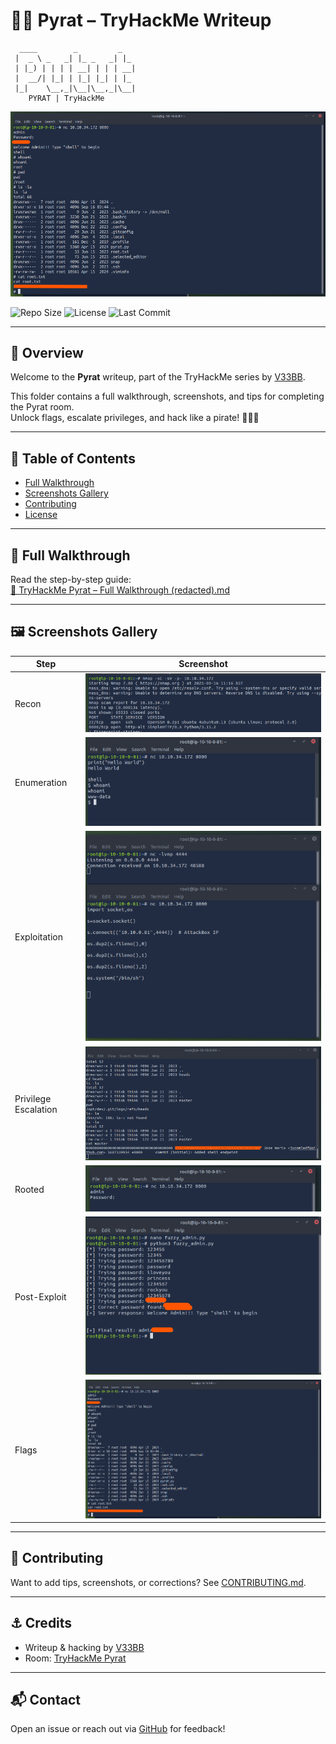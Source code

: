# 🏴‍☠️ Pyrat – TryHackMe Writeup

```
  ____        _         _      
 |  _ \ _   _| |_ _   _| |_    
 | |_) | | | | __| | | | __|   
 |  __/| |_| | |_| |_| | |_    
 |_|    \__,_|\__|\__,_|\__|   
    PYRAT | TryHackMe          
```

![Pyrat Banner](Screenshot_2025-09-16_132230.png)

![Repo Size](https://img.shields.io/github/repo-size/V33BB/tryhackme-writeups?style=for-the-badge)
![License](https://img.shields.io/github/license/V33BB/tryhackme-writeups?style=for-the-badge)
![Last Commit](https://img.shields.io/github/last-commit/V33BB/tryhackme-writeups?style=for-the-badge)

---

## 🚩 Overview

Welcome to the **Pyrat** writeup, part of the TryHackMe series by [V33BB](https://github.com/V33BB).

This folder contains a full walkthrough, screenshots, and tips for completing the Pyrat room.  
Unlock flags, escalate privileges, and hack like a pirate! 🏴‍☠️🐍

---

## 📑 Table of Contents

- [Full Walkthrough](🐍%20TryHackMe%20Pyrat%20–%20Full%20Walkthrough%20(redacted).md)
- [Screenshots Gallery](#screenshots-gallery)
- [Contributing](CONTRIBUTING.md)
- [License](../LICENSE)

---

## 🐍 Full Walkthrough

Read the step-by-step guide:  
[🐍 TryHackMe Pyrat – Full Walkthrough (redacted).md](🐍%20TryHackMe%20Pyrat%20–%20Full%20Walkthrough%20(redacted).md)

---

## 🖼️ Screenshots Gallery

| Step                   | Screenshot                                  |
|------------------------|---------------------------------------------|
| Recon                  | ![Recon](Screenshot_2025-09-16_120634.png) |
| Enumeration            | ![Enum](Screenshot_2025-09-16_122703.png)  |
| Exploitation           | ![Exploit](Screenshot_2025-09-16_123941.png)|
| Privilege Escalation   | ![Privesc](Screenshot_2025-09-16_125545.png)|
| Rooted                 | ![Root](Screenshot_2025-09-16_130123.png)  |
| Post-Exploit           | ![Post-Exploit](Screenshot_2025-09-16_131405.png)|
| Flags                  | ![Flags](Screenshot_2025-09-16_132230.png) |

---

## 🦜 Contributing

Want to add tips, screenshots, or corrections? See [CONTRIBUTING.md](CONTRIBUTING.md).

---

## ⚓ Credits

- Writeup & hacking by [V33BB](https://github.com/V33BB)
- Room: [TryHackMe Pyrat](https://tryhackme.com/room/pyrat)

---

## 📬 Contact

Open an issue or reach out via [GitHub](https://github.com/V33BB) for feedback!
